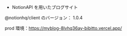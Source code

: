 
-   NotionAPI を用いたブログサイト

@notionhq/client のバージョン： 1.0.4

prod 環境：https://myblog-8lvhq36ay-bibitto.vercel.app/
